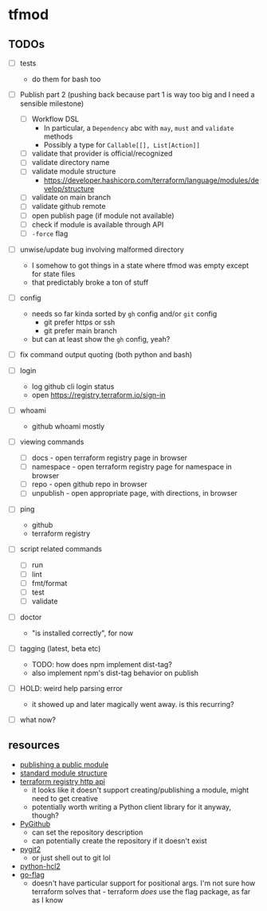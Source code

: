 # tfmod

## TODOs

- [ ] tests
  - do them for bash too
- [ ] Publish part 2 (pushing back because part 1 is way too big and I need
      a sensible milestone)
  - [ ] Workflow DSL
    - In particular, a `Dependency` abc with `may`, `must` and `validate`
      methods
    - Possibly a type for `Callable[[], List[Action]]`
  - [ ] validate that provider is official/recognized
  - [ ] validate directory name
  - [ ] validate module structure
    - <https://developer.hashicorp.com/terraform/language/modules/develop/structure>
  - [ ] validate on main branch
  - [ ] validate github remote
  - [ ] open publish page (if module not available)
  - [ ] check if module is available through API
  - [ ] `-force` flag
- [ ] unwise/update bug involving malformed directory
  - I somehow to got things in a state where tfmod was empty except for
    state files
  - that predictably broke a ton of stuff
- [ ] config
  - needs so far kinda sorted by `gh` config and/or `git` config
    - git prefer https or ssh
    - git prefer main branch
  - but can at least show the `gh` config, yeah?
- [ ] fix command output quoting (both python and bash)
- [ ] login
  - log github cli login status
  - open <https://registry.terraform.io/sign-in>
- [ ] whoami
  - github whoami mostly
- [ ] viewing commands
  - [ ] docs - open terraform registry page in browser
  - [ ] namespace - open terraform registry page for namespace in browser
  - [ ] repo - open github repo in browser
  - [ ] unpublish - open appropriate page, with directions, in browser
- [ ] ping
  - github
  - terraform registry
- [ ] script related commands
  - [ ] run
  - [ ] lint
  - [ ] fmt/format
  - [ ] test
  - [ ] validate
- [ ] doctor
  - "is installed correctly", for now
- [ ] tagging (latest, beta etc)
  - TODO: how does npm implement dist-tag?
  - also implement npm's dist-tag behavior on publish
- [ ] HOLD: weird help parsing error
  - it showed up and later magically went away. is this recurring?
- [ ] what now?


## resources

- [publishing a public module](https://developer.hashicorp.com/terraform/registry/modules/publish)
- [standard module structure](https://developer.hashicorp.com/terraform/language/modules/develop/structure)
- [terraform registry http api](https://developer.hashicorp.com/terraform/registry/api-docs)
  - it looks like it doesn't support creating/publishing a module, might need
    to get creative
  - potentially worth writing a Python client library for it anyway, though?
- [PyGithub](https://github.com/PyGithub/PyGithub)
  - can set the repository description
  - can potentially create the repository if it doesn't exist
- [pygit2](https://github.com/libgit2/pygit2)
  - or just shell out to git lol
- [python-hcl2](https://pypi.org/project/python-hcl2/)
- [go-flag](https://github.com/jfhbrook/go-flag)
  - doesn't have particular support for positional args. I'm not sure how
    terraform solves that - terraform *does* use the flag package, as far as
    I know
